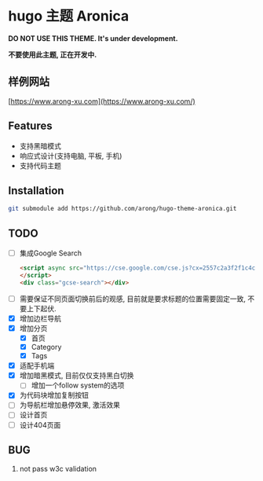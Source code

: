 # hugo 主题 Aronica

**DO NOT USE THIS THEME. It's under development.**

**不要使用此主题, 正在开发中.**

## 样例网站

[https://www.arong-xu.com](https://www.arong-xu.com/)

## Features

- 支持黑暗模式
- 响应式设计(支持电脑, 平板, 手机)
- 支持代码主题

## Installation

```bash
git submodule add https://github.com/arong/hugo-theme-aronica.git
```

## TODO

- [ ] 集成Google Search
    ```html
    <script async src="https://cse.google.com/cse.js?cx=2557c2a3f2f1c4c98">
    </script>
    <div class="gcse-search"></div>
    ```
- [ ] 需要保证不同页面切换前后的观感, 目前就是要求标题的位置需要固定一致, 不要上下起伏.
- [x] 增加边栏导航
- [x] 增加分页
    - [x] 首页
    - [x] Category
    - [x] Tags
- [x] 适配手机端
- [x] 增加暗黑模式, 目前仅仅支持黑白切换
    - [ ] 增加一个follow system的选项
- [x] 为代码块增加复制按钮
- [ ] 为导航栏增加悬停效果, 激活效果
- [ ] 设计首页
- [ ] 设计404页面

## BUG

1. not pass w3c validation
